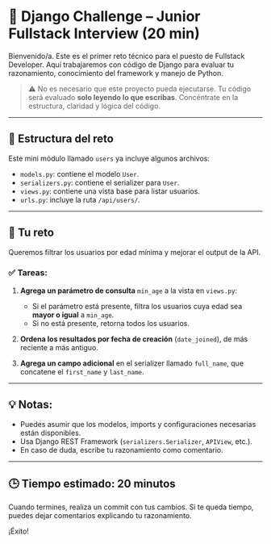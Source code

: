 # 🐍 Django Challenge – Junior Fullstack Interview (20 min)

Bienvenido/a. Este es el primer reto técnico para el puesto de Fullstack Developer. Aquí trabajaremos con código de Django para evaluar tu razonamiento, conocimiento del framework y manejo de Python.

> ⚠️ No es necesario que este proyecto pueda ejecutarse. Tu código será evaluado **solo leyendo lo que escribas**. Concéntrate en la estructura, claridad y lógica del código.

---

## 📁 Estructura del reto

Este mini módulo llamado `users` ya incluye algunos archivos:

- `models.py`: contiene el modelo `User`.
- `serializers.py`: contiene el serializer para `User`.
- `views.py`: contiene una vista base para listar usuarios.
- `urls.py`: incluye la ruta `/api/users/`.

---

## 🧪 Tu reto

Queremos filtrar los usuarios por edad mínima y mejorar el output de la API.

### ✅ Tareas:

1. **Agrega un parámetro de consulta** `min_age` a la vista en `views.py`:
   - Si el parámetro está presente, filtra los usuarios cuya edad sea **mayor o igual** a `min_age`.
   - Si no está presente, retorna todos los usuarios.

2. **Ordena los resultados por fecha de creación** (`date_joined`), de más reciente a más antiguo.

3. **Agrega un campo adicional** en el serializer llamado `full_name`, que concatene el `first_name` y `last_name`.

---

## 💡 Notas:

- Puedes asumir que los modelos, imports y configuraciones necesarias están disponibles.
- Usa Django REST Framework (`serializers.Serializer`, `APIView`, etc.).
- En caso de duda, escribe tu razonamiento como comentario.

---

## 🕒 Tiempo estimado: 20 minutos

Cuando termines, realiza un commit con tus cambios. Si te queda tiempo, puedes dejar comentarios explicando tu razonamiento.

¡Éxito!

